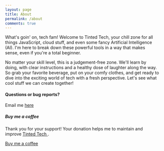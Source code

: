 ```yaml
---
layout: page
title: About
permalink: /about
comments: true
---
```


<div class="row justify-content-between">
<div class="col-md-8 pr-5">

<p>What's goin' on, tech fam! Welcome to Tinted Tech, your chill zone for all things JavaScript, cloud stuff, and even some fancy Artificial Intelligence (AI).  I'm here to break down these powerful tools in a way that makes sense, even if you're a total beginner.</p>

<p>No matter your skill level, this is a judgement-free zone. We'll learn by doing, with clear instructions and a healthy dose of laughter along the way.  So grab your favorite beverage, put on your comfy clothes, and get ready to dive into the exciting world of tech with a fresh perspective. Let's see what cool stuff we can create together!</p>

<h4>Questions or bug reports?</h4>

<p>Email me <a href="mailto:imjustablacknerd@gmail.com?subject=Tinted%20Tech%20Feedback">here</a></p>

</div>

<div class="col-md-4">

<div class="sticky-top sticky-top-80">
<h5>Buy me a coffee</h5>

<p>Thank you for your support! Your donation helps me to maintain and improve <a target="_blank" href="https://www.buymeacoffee.com/tintedtech">Tinted Tech <i class="fab fa-buymeacoffee"></i></a>.</p>

<a target="_blank" href="https://www.buymeacoffee.com/tintedtech" class="btn btn-danger">Buy me a coffee</a> 

</div>
</div>
</div>
